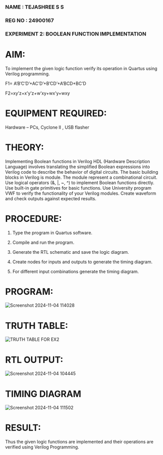 ### NAME : TEJASHREE S S
### REG NO : 24900167
### EXPERIMENT 2: BOOLEAN FUNCTION IMPLEMENTATION

# AIM:

To implement the given logic function verify its operation in Quartus using Verilog programming.

F1= A’B’C’D’+AC’D’+B’CD’+A’BCD+BC’D 

F2=xy’z+x’y’z+w’xy+wx’y+wxy

# EQUIPMENT REQUIRED:

Hardware – PCs, Cyclone II , USB flasher

# THEORY:
Implementing Boolean functions in Verilog HDL (Hardware Description Language) involves translating the simplified Boolean expressions into Verilog code to describe the behavior of digital circuits. The basic building blocks in Verilog is module. The module represent a combinational circuit. Use logical operators (&, |, ~, ^) to implement Boolean functions directly. Use built-in gate primitives for basic functions. Use University program VWF to verify the functionality of your Verilog modules. Create waveform and check outputs against expected results.

# PROCEDURE:

1.	Type the program in Quartus software.

2.	Compile and run the program.

3.	Generate the RTL schematic and save the logic diagram.

4.	Create nodes for inputs and outputs to generate the timing diagram.

5.	For different input combinations generate the timing diagram.


# PROGRAM:
![Screenshot 2024-11-04 114028](https://github.com/user-attachments/assets/ccd645b6-8116-4c0f-ae3e-180b3b9f250b)
# TRUTH TABLE:
![TRUTH TABLE FOR EX2](https://github.com/user-attachments/assets/afc3a642-9382-4700-8677-6e9486d40c60)
# RTL OUTPUT:
![Screenshot 2024-11-04 104445](https://github.com/user-attachments/assets/fb8f8f27-bab6-4903-9c96-88555b0795b5)
# TIMING DIAGRAM

![Screenshot 2024-11-04 111502](https://github.com/user-attachments/assets/5dc0c101-fff4-47dd-9aab-d2baf401b546)





# RESULT:

Thus the given logic functions are implemented and their operations are verified using Verilog Programming.

